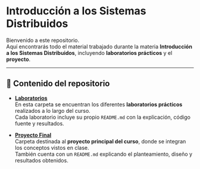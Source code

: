 # Introducción a los Sistemas Distribuidos

Bienvenido a este repositorio.  
Aquí encontrarás todo el material trabajado durante la materia **Introducción a los Sistemas Distribuidos**, incluyendo **laboratorios prácticos** y el **proyecto**.

---

## 📂 Contenido del repositorio

- **[Laboratorios](https://github.com/SergioOrtiz145/Introducci-n-a-los-Sistemas-Distribuidos/tree/main/Laboratorios)**  
  En esta carpeta se encuentran los diferentes **laboratorios prácticos** realizados a lo largo del curso.  
  Cada laboratorio incluye su propio `README.md` con la explicación, código fuente y resultados.  

- **[Proyecto Final]()**  
  Carpeta destinada al **proyecto principal del curso**, donde se integran los conceptos vistos en clase.  
  También cuenta con un `README.md` explicando el planteamiento, diseño y resultados obtenidos.
